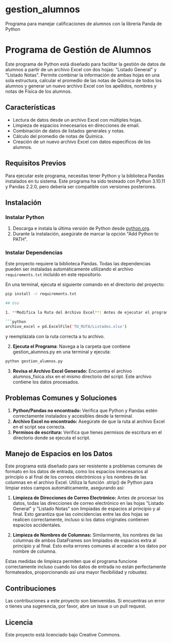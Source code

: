 # gestion_alumnos
Programa para manejar calificaciones de alumnos con la librería Panda de Python
# Programa de Gestión de Alumnos

Este programa de Python está diseñado para facilitar la gestión de datos de alumnos a partir de un archivo Excel con dos hojas: "Listado General" y "Listado Notas". Permite combinar la información de ambas hojas en una sola estructura, calcular el promedio de las notas de Química de todos los alumnos y generar un nuevo archivo Excel con los apellidos, nombres y notas de Física de los alumnos.

## Características

- Lectura de datos desde un archivo Excel con múltiples hojas.
- Limpieza de espacios innecesarios en direcciones de email.
- Combinación de datos de listados generales y notas.
- Cálculo del promedio de notas de Química.
- Creación de un nuevo archivo Excel con datos específicos de los alumnos.

## Requisitos Previos

Para ejecutar este programa, necesitas tener Python y la biblioteca Pandas instalados en tu sistema. Este programa ha sido testeado con Python 3.10.11 y Pandas 2.2.0, pero debería ser compatible con versiones posteriores.

## Instalación

### Instalar Python

1. Descarga e instala la última versión de Python desde [python.org](https://www.python.org/downloads/).
2. Durante la instalación, asegúrate de marcar la opción "Add Python to PATH".

### Instalar Dependencias

Este proyecto requiere la biblioteca Pandas. Todas las dependencias pueden ser instaladas automáticamente utilizando el archivo `requirements.txt` incluido en este repositorio.

En una terminal, ejecuta el siguiente comando en el directorio del proyecto:

```bash
pip install -r requirements.txt

## Uso

1. **Modifica la Ruta del Archivo Excel**: Antes de ejecutar el programa, edita el archivo `gestion_alumnos.py` para que apunte a la ubicación de tu archivo Excel. Busca la línea:

```python
archivo_excel = pd.ExcelFile('TU_RUTA/Listados.xlsx')
```

y reemplázala con la ruta correcta a tu archivo.

2. **Ejecuta el Programa**: Navega a la carpeta que contiene gestion_alumnos.py en una terminal y ejecuta:
```python
python gestion_alumnos.py
```

3. **Revisa el Archivo Excel Generado:** Encuentra el archivo alumnos_fisica.xlsx en el mismo directorio del script. Este archivo contiene los datos procesados.

## Problemas Comunes y Soluciones
1. **Python/Pandas no encontrado:** Verifica que Python y Pandas estén correctamente instalados y accesibles desde la terminal.
2. **Archivo Excel no encontrado:** Asegúrate de que la ruta al archivo Excel en el script sea correcta.
3. **Permisos de escritura:** Verifica que tienes permisos de escritura en el directorio donde se ejecuta el script.

## Manejo de Espacios en los Datos
Este programa está diseñado para ser resistente a problemas comunes de formato en los datos de entrada, como los espacios innecesarios al principio o al final de los correos electrónicos y los nombres de las columnas en el archivo Excel. Utiliza la función .strip() de Python para limpiar estos campos automáticamente, asegurando así:

1. **Limpieza de Direcciones de Correo Electrónico:** Antes de procesar los datos, todas las direcciones de correo electrónico en las hojas "Listado General" y "Listado Notas" son limpiadas de espacios al principio y al final. Esto garantiza que las coincidencias entre las dos hojas se realicen correctamente, incluso si los datos originales contienen espacios accidentales.

2. **Limpieza de Nombres de Columnas:** Similarmente, los nombres de las columnas de ambos DataFrames son limpiados de espacios extra al principio y al final. Esto evita errores comunes al acceder a los datos por nombre de columna.

Estas medidas de limpieza permiten que el programa funcione correctamente incluso cuando los datos de entrada no están perfectamente formateados, proporcionando así una mayor flexibilidad y robustez.

## Contribuciones
Las contribuciones a este proyecto son bienvenidas. Si encuentras un error o tienes una sugerencia, por favor, abre un issue o un pull request.

## Licencia
Este proyecto está licenciado bajo Creative Commons. 
